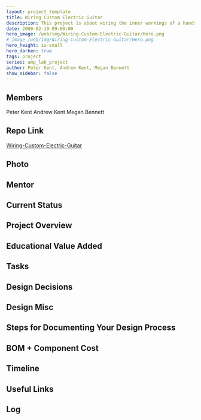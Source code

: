 ```yaml
---
layout: project_template
title: Wiring Custom Electric Guitar
description: This project is about wiring the inner workings of a handmade custom electric guitar.
date: 2000-02-10 09:00:00
hero_image: /web/img/Wiring-Custom-Electric-Guitar/Hero.png
# image /web/img/Wiring-Custom-Electric-Guitar/Hero.png
hero_height: is-small
hero_darken: true
tags: project
series: amp_lab_project
author: Peter Kent, Andrew Kent, Megan Bennett
show_sidebar: false
---
```




## Members
Peter Kent
Andrew Kent
Megan Bennett

## Repo Link
<a class="button is-link" href="https://github.com/Amp-Lab-at-VT/Wiring-Custom-Electric-Guitar" >Wiring-Custom-Electric-Guitar</a>

## Photo

## Mentor

## Current Status

## Project Overview


## Educational Value Added


## Tasks

## Design Decisions

## Design Misc

## Steps for Documenting Your Design Process

## BOM + Component Cost

## Timeline

## Useful Links

## Log
            